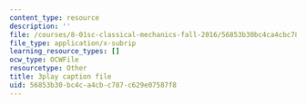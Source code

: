 ```yaml
---
content_type: resource
description: ''
file: /courses/8-01sc-classical-mechanics-fall-2016/56853b30bc4ca4cbc787c629e07587f8_ErlP_SBcA1s.srt
file_type: application/x-subrip
learning_resource_types: []
ocw_type: OCWFile
resourcetype: Other
title: 3play caption file
uid: 56853b30-bc4c-a4cb-c787-c629e07587f8
---
```

